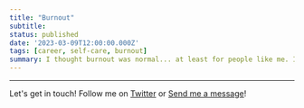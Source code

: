```yaml
---
title: "Burnout"
subtitle: 
status: published
date: '2023-03-09T12:00:00.000Z'
tags: [career, self-care, burnout]
summary: I thought burnout was normal... at least for people like me. It wasn't until I surrounded myself with open and honest people that I realized I've been killing myself over my work.
---
```



___
Let's get in touch! Follow me on [Twitter](https://twitter.com/ColbyHemond) or [Send me a message](/contact)!